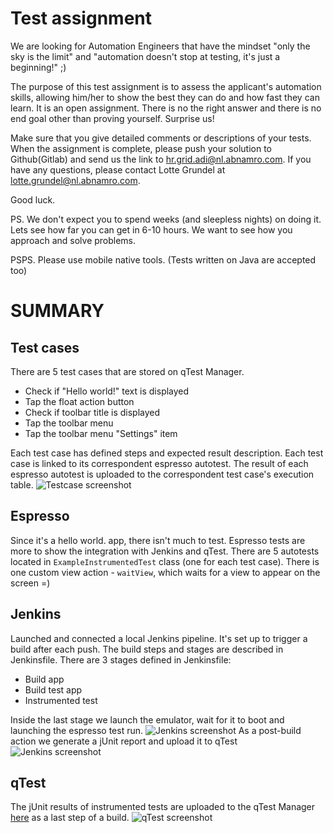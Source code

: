 # Test assignment

We are looking for Automation Engineers that have the mindset "only the sky is the limit" and "automation doesn't stop at testing, it's just a beginning!" ;)

The purpose of this test assignment is to assess the applicant's automation skills, allowing him/her to show the best they can do and how fast they can learn.
It is an open assignment. There is no the right answer and there is no end goal other than proving yourself. Surprise us!

Make sure that you give detailed comments or descriptions of your tests.
When the assignment is complete, please push your solution to Github(Gitlab) and send us the link to hr.grid.adi@nl.abnamro.com.
If you have any questions, please contact Lotte Grundel at <lotte.grundel@nl.abnamro.com>.

Good luck.

PS. We don't expect you to spend weeks (and sleepless nights) on doing it. Lets see how far you can get in 6-10 hours. We want to see how you approach and solve problems.

PSPS. Please use mobile native tools. (Tests written on Java are accepted too)


# SUMMARY

## Test cases
There are 5 test cases that are stored on qTest Manager. 
- Check if "Hello world!" text is displayed
- Tap the float action button
- Check if toolbar title is displayed
- Tap the toolbar menu 
- Tap the toolbar menu "Settings" item

Each test case has defined steps and expected result description. Each test case is linked to its correspondent espresso autotest. The result of each espresso autotest is uploaded to the correspondent test case's execution table.
![Testcase screenshot](https://i.ibb.co/8K0h55j/Screenshot-2020-09-06-at-01-16-48.png)

## Espresso
Since it's a hello world. app, there isn't much to test. Espresso tests are more to show the integration with Jenkins and qTest.
There are 5 autotests located in `ExampleInstrumentedTest` class (one for each test case).
There is one custom view action - `waitView`, which waits for a view to appear on the screen =)

## Jenkins
Launched and connected a local Jenkins pipeline. It's set up to trigger a build after each push. The build steps and stages are described in Jenkinsfile.
There are 3 stages defined in Jenkinsfile:
- Build app
- Build test app
- Instrumented test

Inside the last stage we launch the emulator, wait for it to boot and launching the espresso test run.
![Jenkins screenshot](https://i.ibb.co/W3nJZfz/Screenshot-2020-09-06-at-01-16-19.png)
As a post-build action we generate a jUnit report and upload it to qTest
![Jenkins screenshot](https://i.ibb.co/RcyJPPY/Screenshot-2020-09-05-at-00-13-12.png)

## qTest
The jUnit results of instrumented tests are uploaded to the qTest Manager [here](https://androidtest.qtestnet.com/) as a last step of a build.
![qTest screenshot](https://i.ibb.co/9w7x8T8/Screenshot-2020-09-06-at-01-38-06.png)
